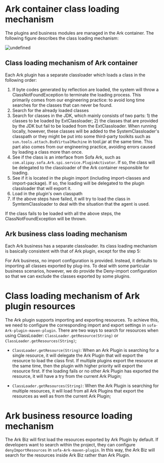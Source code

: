 # Ark container class loading mechanism

The plugins and business modules are managed in the Ark container. The following figure describes the class loading mechanism:

![undefined](https://gw.alipayobjects.com/zos/skylark/7dfdc66f-a70d-4ef0-9de3-92b72bf2caf7/2018/png/77f10035-a6c3-4bab-bff3-a2c9a986561f.png)


## Class loading mechanism of Ark container

Each Ark plugin has a separate classloader which loads a class in the following order:

1. If byte codes generated by reflection are loaded, the system will throw a ClassNotFoundException to terminate the loading process. This primarily comes from our engineering practice: to avoid long time searches for the classes that can never be found.
2. Search for the already loaded classes
3. Search for classes in the JDK, which mainly consists of two parts: 1) the classes to be loaded by ExtClassloader; 2) the classes that are provided by the JDK but fail to be loaded from the ExtClassloader. When running locally, however, these classes will be added to the SystemClassloader's classpath or they might be put into some third-party toolkits such as `sun.tools.attach.BsdVirtualMachine` in tool.jar at the same time. This part also comes from our engineering practice, avoiding errors caused by loading a class more than once.
4. See if the class is an interface from Sofa Ark, such as  `com.alipay.sofa.Ark.spi.service.PluginActivator`. If so, the class will be delegated to the classloader of the Ark container responsible for loading.
5. See if it is located in the plugin import (including import-classes and import-package). If so, the loading will be delegated to the plugin classloader that will export it.
6. Load in the plugin's own classpath
7. If the above steps have failed, it will try to load the class in SymtemClassloader to deal with the situation that the agent is used.

If the class fails to be loaded with all the above steps, the ClassNotFoundException will be thrown.

## Ark business class loading mechanism

Each Ark business has a separate classloader. Its class loading mechanism is basically consistent with that of Ark plugin, except for the step 5:

For Ark business, no import configuration is provided. Instead, it defaults to importing all classes exported by plug-ins. To deal with some particular business scenarios, however, we do provide the Deny-import configuration so that we can exclude the classes exported by some plugins.

# Class loading mechanism of Ark plugin resources
The Ark plugin supports importing and exporting resources. To achieve this, we need to configure the corresponding import and export settings in `sofa-Ark-plugin-maven-plugin`. There are two ways to search for resources when using ClassLoader: `ClassLoader.getResource(String)` or `ClassLoader.getResources(String)`;

+ `ClassLoader.getResource(String)`: When an Ark Plugin is searching for a single resource, it will delegate the Ark Plugin that will export the resource to load the class first. If multiple plugins export the resource at the same time, then the plugin with higher priority will export the resource first. If the loading fails or no other Ark Plugin has exported the resource, it will have a try from the current Ark Plugin;

+ `ClassLoader.getResources(String)`: When the Ark Plugin is searching for multiple resources, it will load from all Ark Plugins that export the resources as well as from the current Ark Plugin; 

# Ark business resource loading mechanism
The Ark Biz will first load the resources exported by Ark Plugin by default. If developers want to search within the project, they can configure `denyImportResources` in `sofa-Ark-maven-plugin`. In this way, the Ark Biz will search for the resources inside Ark Biz rather than Ark Plugin.
